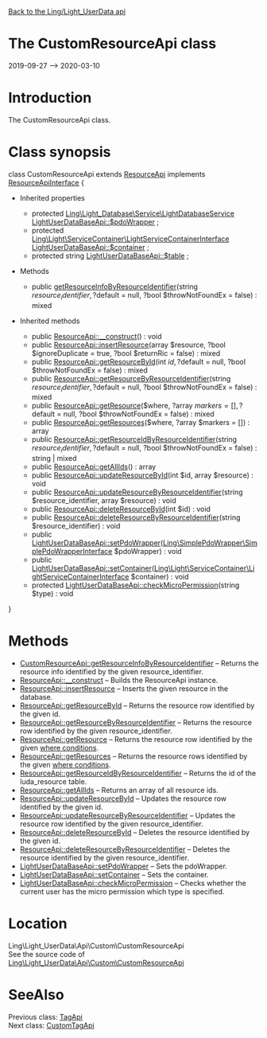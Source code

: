 [Back to the Ling/Light_UserData api](https://github.com/lingtalfi/Light_UserData/blob/master/doc/api/Ling/Light_UserData.md)



The CustomResourceApi class
================
2019-09-27 --> 2020-03-10






Introduction
============

The CustomResourceApi class.



Class synopsis
==============


class <span class="pl-k">CustomResourceApi</span> extends [ResourceApi](https://github.com/lingtalfi/Light_UserData/blob/master/doc/api/Ling/Light_UserData/Api/Classes/ResourceApi.md) implements [ResourceApiInterface](https://github.com/lingtalfi/Light_UserData/blob/master/doc/api/Ling/Light_UserData/Api/Interfaces/ResourceApiInterface.md) {

- Inherited properties
    - protected [Ling\Light_Database\Service\LightDatabaseService](https://github.com/lingtalfi/Light_Database/blob/master/doc/api/Ling/Light_Database/Service/LightDatabaseService.md) [LightUserDataBaseApi::$pdoWrapper](#property-pdoWrapper) ;
    - protected [Ling\Light\ServiceContainer\LightServiceContainerInterface](https://github.com/lingtalfi/Light/blob/master/doc/api/Ling/Light/ServiceContainer/LightServiceContainerInterface.md) [LightUserDataBaseApi::$container](#property-container) ;
    - protected string [LightUserDataBaseApi::$table](#property-table) ;

- Methods
    - public [getResourceInfoByResourceIdentifier](https://github.com/lingtalfi/Light_UserData/blob/master/doc/api/Ling/Light_UserData/Api/Custom/CustomResourceApi/getResourceInfoByResourceIdentifier.md)(string $resource_identifier, ?$default = null, ?bool $throwNotFoundEx = false) : mixed

- Inherited methods
    - public [ResourceApi::__construct](https://github.com/lingtalfi/Light_UserData/blob/master/doc/api/Ling/Light_UserData/Api/Classes/ResourceApi/__construct.md)() : void
    - public [ResourceApi::insertResource](https://github.com/lingtalfi/Light_UserData/blob/master/doc/api/Ling/Light_UserData/Api/Classes/ResourceApi/insertResource.md)(array $resource, ?bool $ignoreDuplicate = true, ?bool $returnRic = false) : mixed
    - public [ResourceApi::getResourceById](https://github.com/lingtalfi/Light_UserData/blob/master/doc/api/Ling/Light_UserData/Api/Classes/ResourceApi/getResourceById.md)(int $id, ?$default = null, ?bool $throwNotFoundEx = false) : mixed
    - public [ResourceApi::getResourceByResourceIdentifier](https://github.com/lingtalfi/Light_UserData/blob/master/doc/api/Ling/Light_UserData/Api/Classes/ResourceApi/getResourceByResourceIdentifier.md)(string $resource_identifier, ?$default = null, ?bool $throwNotFoundEx = false) : mixed
    - public [ResourceApi::getResource](https://github.com/lingtalfi/Light_UserData/blob/master/doc/api/Ling/Light_UserData/Api/Classes/ResourceApi/getResource.md)($where, ?array $markers = [], ?$default = null, ?bool $throwNotFoundEx = false) : mixed
    - public [ResourceApi::getResources](https://github.com/lingtalfi/Light_UserData/blob/master/doc/api/Ling/Light_UserData/Api/Classes/ResourceApi/getResources.md)($where, ?array $markers = []) : array
    - public [ResourceApi::getResourceIdByResourceIdentifier](https://github.com/lingtalfi/Light_UserData/blob/master/doc/api/Ling/Light_UserData/Api/Classes/ResourceApi/getResourceIdByResourceIdentifier.md)(string $resource_identifier, ?$default = null, ?bool $throwNotFoundEx = false) : string | mixed
    - public [ResourceApi::getAllIds](https://github.com/lingtalfi/Light_UserData/blob/master/doc/api/Ling/Light_UserData/Api/Classes/ResourceApi/getAllIds.md)() : array
    - public [ResourceApi::updateResourceById](https://github.com/lingtalfi/Light_UserData/blob/master/doc/api/Ling/Light_UserData/Api/Classes/ResourceApi/updateResourceById.md)(int $id, array $resource) : void
    - public [ResourceApi::updateResourceByResourceIdentifier](https://github.com/lingtalfi/Light_UserData/blob/master/doc/api/Ling/Light_UserData/Api/Classes/ResourceApi/updateResourceByResourceIdentifier.md)(string $resource_identifier, array $resource) : void
    - public [ResourceApi::deleteResourceById](https://github.com/lingtalfi/Light_UserData/blob/master/doc/api/Ling/Light_UserData/Api/Classes/ResourceApi/deleteResourceById.md)(int $id) : void
    - public [ResourceApi::deleteResourceByResourceIdentifier](https://github.com/lingtalfi/Light_UserData/blob/master/doc/api/Ling/Light_UserData/Api/Classes/ResourceApi/deleteResourceByResourceIdentifier.md)(string $resource_identifier) : void
    - public [LightUserDataBaseApi::setPdoWrapper](https://github.com/lingtalfi/Light_UserData/blob/master/doc/api/Ling/Light_UserData/Api/Classes/LightUserDataBaseApi/setPdoWrapper.md)([Ling\SimplePdoWrapper\SimplePdoWrapperInterface](https://github.com/lingtalfi/SimplePdoWrapper/blob/master/doc/api/Ling/SimplePdoWrapper/SimplePdoWrapperInterface.md) $pdoWrapper) : void
    - public [LightUserDataBaseApi::setContainer](https://github.com/lingtalfi/Light_UserData/blob/master/doc/api/Ling/Light_UserData/Api/Classes/LightUserDataBaseApi/setContainer.md)([Ling\Light\ServiceContainer\LightServiceContainerInterface](https://github.com/lingtalfi/Light/blob/master/doc/api/Ling/Light/ServiceContainer/LightServiceContainerInterface.md) $container) : void
    - protected [LightUserDataBaseApi::checkMicroPermission](https://github.com/lingtalfi/Light_UserData/blob/master/doc/api/Ling/Light_UserData/Api/Classes/LightUserDataBaseApi/checkMicroPermission.md)(string $type) : void

}






Methods
==============

- [CustomResourceApi::getResourceInfoByResourceIdentifier](https://github.com/lingtalfi/Light_UserData/blob/master/doc/api/Ling/Light_UserData/Api/Custom/CustomResourceApi/getResourceInfoByResourceIdentifier.md) &ndash; Returns the resource info identified by the given resource_identifier.
- [ResourceApi::__construct](https://github.com/lingtalfi/Light_UserData/blob/master/doc/api/Ling/Light_UserData/Api/Classes/ResourceApi/__construct.md) &ndash; Builds the ResourceApi instance.
- [ResourceApi::insertResource](https://github.com/lingtalfi/Light_UserData/blob/master/doc/api/Ling/Light_UserData/Api/Classes/ResourceApi/insertResource.md) &ndash; Inserts the given resource in the database.
- [ResourceApi::getResourceById](https://github.com/lingtalfi/Light_UserData/blob/master/doc/api/Ling/Light_UserData/Api/Classes/ResourceApi/getResourceById.md) &ndash; Returns the resource row identified by the given id.
- [ResourceApi::getResourceByResourceIdentifier](https://github.com/lingtalfi/Light_UserData/blob/master/doc/api/Ling/Light_UserData/Api/Classes/ResourceApi/getResourceByResourceIdentifier.md) &ndash; Returns the resource row identified by the given resource_identifier.
- [ResourceApi::getResource](https://github.com/lingtalfi/Light_UserData/blob/master/doc/api/Ling/Light_UserData/Api/Classes/ResourceApi/getResource.md) &ndash; Returns the resource row identified by the given [where conditions](https://github.com/lingtalfi/SimplePdoWrapper#the-where-conditions).
- [ResourceApi::getResources](https://github.com/lingtalfi/Light_UserData/blob/master/doc/api/Ling/Light_UserData/Api/Classes/ResourceApi/getResources.md) &ndash; Returns the resource rows identified by the given [where conditions](https://github.com/lingtalfi/SimplePdoWrapper#the-where-conditions).
- [ResourceApi::getResourceIdByResourceIdentifier](https://github.com/lingtalfi/Light_UserData/blob/master/doc/api/Ling/Light_UserData/Api/Classes/ResourceApi/getResourceIdByResourceIdentifier.md) &ndash; Returns the id of the luda_resource table.
- [ResourceApi::getAllIds](https://github.com/lingtalfi/Light_UserData/blob/master/doc/api/Ling/Light_UserData/Api/Classes/ResourceApi/getAllIds.md) &ndash; Returns an array of all resource ids.
- [ResourceApi::updateResourceById](https://github.com/lingtalfi/Light_UserData/blob/master/doc/api/Ling/Light_UserData/Api/Classes/ResourceApi/updateResourceById.md) &ndash; Updates the resource row identified by the given id.
- [ResourceApi::updateResourceByResourceIdentifier](https://github.com/lingtalfi/Light_UserData/blob/master/doc/api/Ling/Light_UserData/Api/Classes/ResourceApi/updateResourceByResourceIdentifier.md) &ndash; Updates the resource row identified by the given resource_identifier.
- [ResourceApi::deleteResourceById](https://github.com/lingtalfi/Light_UserData/blob/master/doc/api/Ling/Light_UserData/Api/Classes/ResourceApi/deleteResourceById.md) &ndash; Deletes the resource identified by the given id.
- [ResourceApi::deleteResourceByResourceIdentifier](https://github.com/lingtalfi/Light_UserData/blob/master/doc/api/Ling/Light_UserData/Api/Classes/ResourceApi/deleteResourceByResourceIdentifier.md) &ndash; Deletes the resource identified by the given resource_identifier.
- [LightUserDataBaseApi::setPdoWrapper](https://github.com/lingtalfi/Light_UserData/blob/master/doc/api/Ling/Light_UserData/Api/Classes/LightUserDataBaseApi/setPdoWrapper.md) &ndash; Sets the pdoWrapper.
- [LightUserDataBaseApi::setContainer](https://github.com/lingtalfi/Light_UserData/blob/master/doc/api/Ling/Light_UserData/Api/Classes/LightUserDataBaseApi/setContainer.md) &ndash; Sets the container.
- [LightUserDataBaseApi::checkMicroPermission](https://github.com/lingtalfi/Light_UserData/blob/master/doc/api/Ling/Light_UserData/Api/Classes/LightUserDataBaseApi/checkMicroPermission.md) &ndash; Checks whether the current user has the micro permission which type is specified.





Location
=============
Ling\Light_UserData\Api\Custom\CustomResourceApi<br>
See the source code of [Ling\Light_UserData\Api\Custom\CustomResourceApi](https://github.com/lingtalfi/Light_UserData/blob/master/Api/Custom/CustomResourceApi.php)



SeeAlso
==============
Previous class: [TagApi](https://github.com/lingtalfi/Light_UserData/blob/master/doc/api/Ling/Light_UserData/Api/Classes/TagApi.md)<br>Next class: [CustomTagApi](https://github.com/lingtalfi/Light_UserData/blob/master/doc/api/Ling/Light_UserData/Api/Custom/CustomTagApi.md)<br>
